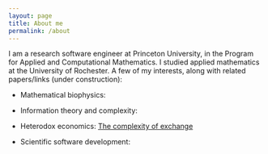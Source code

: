 ```yaml
---
layout: page
title: About me
permalink: /about
---
```


I am a research software engineer at Princeton University, in the Program for Applied and Computational Mathematics. I studied applied mathematics at the University of Rochester. A few of my interests, along with related papers/links (under construction):

* Mathematical biophysics: 

* Information theory and complexity:

* Heterodox economics: [The complexity of exchange](https://citeseerx.ist.psu.edu/viewdoc/download?doi=10.1.1.593.3725&rep=rep1&type=pdf)

* Scientific software development:
